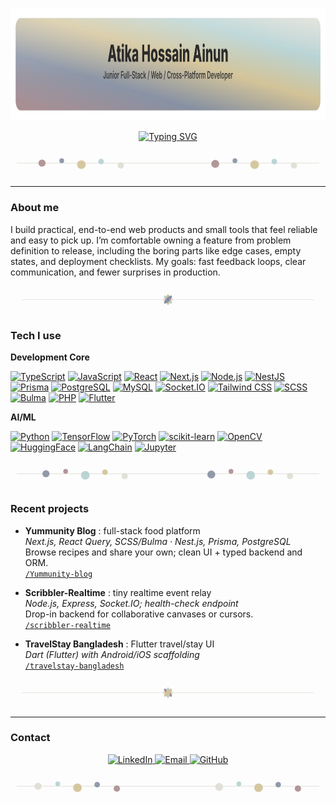 <!-- =========================================================
     Atika Hossain Ainun — Profile README
     Palette: ab8b8e, 8690a2, d2c296, b4d1d3, e0ded4
     ========================================================= -->

<!-- Feather-palette banner (responsive) -->
<p align="center">
  <img src="./assets/banner.svg" alt="Atika Hossain Ainun banner" width="100%" height="180">
</p>



<div align="center">

[![Typing SVG](https://readme-typing-svg.demolab.com?font=Fira+Code&weight=800&size=30&duration=2000&pause=1200&color=D2C296&center=true&vCenter=true&width=1000&height=70&lines=Hi%2C+I'm+Atika+^_^;How+are+you+doing+today%3F)](https://git.io/typing-svg)

</div>

<!-- Bubbles divider (uses all 5 palette colors) -->
<div align="center">
  <svg width="100%" height="64" viewBox="0 0 800 64" xmlns="http://www.w3.org/2000/svg" role="img" aria-label="bubbles divider">
    <line x1="16" y1="32" x2="784" y2="32" stroke="#e0ded4" stroke-width="1.5"/>
    <g opacity="0.9">
      <circle cx="80"  cy="32" r="9"  fill="#ab8b8e"/>
      <circle cx="130" cy="26" r="6"  fill="#8690a2"/>
      <circle cx="180" cy="36" r="11" fill="#d2c296"/>
      <circle cx="230" cy="28" r="7"  fill="#b4d1d3"/>
      <circle cx="280" cy="38" r="8"  fill="#e0ded4"/>
      <circle cx="520" cy="34" r="10" fill="#ab8b8e"/>
      <circle cx="570" cy="26" r="6"  fill="#8690a2"/>
      <circle cx="620" cy="36" r="11" fill="#d2c296"/>
      <circle cx="670" cy="28" r="7"  fill="#b4d1d3"/>
      <circle cx="720" cy="38" r="8"  fill="#e0ded4"/>
    </g>
  </svg>
</div>

---

### About me

I build practical, end-to-end web products and small tools that feel reliable and easy to pick up. I’m comfortable owning a feature from problem definition to release, including the boring parts like edge cases, empty states, and deployment checklists. My goals: fast feedback loops, clear communication, and fewer surprises in production.

<!-- Petal divider -->
<div align="center">
  <svg width="100%" height="70" viewBox="0 0 820 70" xmlns="http://www.w3.org/2000/svg" role="img" aria-label="petal divider">
    <line x1="30" y1="35" x2="790" y2="35" stroke="#e0ded4" stroke-width="1.2"/>
    <g transform="translate(410,35)">
      <circle r="5.5" fill="#ab8b8e"/>
      <ellipse rx="14" ry="5" fill="#ffd6e0" transform="rotate(0)"/>
      <ellipse rx="14" ry="5" fill="#b4d1d3" transform="rotate(45)"/>
      <ellipse rx="14" ry="5" fill="#d2c296" transform="rotate(90)"/>
      <ellipse rx="14" ry="5" fill="#8690a2" transform="rotate(135)"/>
    </g>
  </svg>
</div>



### Tech I use

**Development Core**

[![TypeScript](https://img.shields.io/badge/TypeScript-8690a2?logo=typescript&logoColor=ffffff)](https://www.typescriptlang.org/)
[![JavaScript](https://img.shields.io/badge/JavaScript-ab8b8e?logo=javascript&logoColor=ffffff)](https://developer.mozilla.org/docs/Web/JavaScript)
[![React](https://img.shields.io/badge/React-b4d1d3?logo=react&logoColor=0b3a3a)](https://react.dev/)
[![Next.js](https://img.shields.io/badge/Next.js-e0ded4?logo=nextdotjs&logoColor=000000)](https://nextjs.org/)
[![Node.js](https://img.shields.io/badge/Node.js-d2c296?logo=nodedotjs&logoColor=2b2b2b)](https://nodejs.org/)
[![NestJS](https://img.shields.io/badge/NestJS-ab8b8e?logo=nestjs&logoColor=ffffff)](https://nestjs.com/)
[![Prisma](https://img.shields.io/badge/Prisma-8690a2?logo=prisma&logoColor=ffffff)](https://www.prisma.io/)
[![PostgreSQL](https://img.shields.io/badge/PostgreSQL-b4d1d3?logo=postgresql&logoColor=0b3a3a)](https://www.postgresql.org/)
[![MySQL](https://img.shields.io/badge/MySQL-e0ded4?logo=mysql&logoColor=005f87)](https://www.mysql.com/)
[![Socket.IO](https://img.shields.io/badge/Socket.IO-d2c296?logo=socketdotio&logoColor=2b2b2b)](https://socket.io/)
[![Tailwind CSS](https://img.shields.io/badge/Tailwind_CSS-b4d1d3?logo=tailwindcss&logoColor=0b3a3a)](https://tailwindcss.com/)
[![SCSS](https://img.shields.io/badge/SCSS-ab8b8e?logo=sass&logoColor=ffffff)](https://sass-lang.com/)
[![Bulma](https://img.shields.io/badge/Bulma-8690a2?logo=bulma&logoColor=ffffff)](https://bulma.io/)
[![PHP](https://img.shields.io/badge/PHP-e0ded4?logo=php&logoColor=4F5B93)](https://www.php.net/)
[![Flutter](https://img.shields.io/badge/Flutter-d2c296?logo=flutter&logoColor=2b2b2b)](https://flutter.dev/)

**AI/ML**

[![Python](https://img.shields.io/badge/Python-e0ded4?logo=python&logoColor=3A77A4)](https://www.python.org/)
[![TensorFlow](https://img.shields.io/badge/TensorFlow-ab8b8e?logo=tensorflow&logoColor=ffffff)](https://www.tensorflow.org/)
[![PyTorch](https://img.shields.io/badge/PyTorch-8690a2?logo=pytorch&logoColor=ffffff)](https://pytorch.org/)
[![scikit-learn](https://img.shields.io/badge/scikit--learn-b4d1d3?logo=scikitlearn&logoColor=0b3a3a)](https://scikit-learn.org/)
[![OpenCV](https://img.shields.io/badge/OpenCV-d2c296?logo=opencv&logoColor=2b2b2b)](https://opencv.org/)
[![HuggingFace](https://img.shields.io/badge/HuggingFace-e0ded4?logo=huggingface&logoColor=FFB000)](https://huggingface.co/)
[![LangChain](https://img.shields.io/badge/LangChain-ab8b8e?logo=chainlink&logoColor=ffffff)](https://www.langchain.com/)
[![Jupyter](https://img.shields.io/badge/Jupyter-8690a2?logo=jupyter&logoColor=ffffff)](https://jupyter.org/)

<!-- Bubbles divider -->
<div align="center">
  <svg width="100%" height="64" viewBox="0 0 800 64" xmlns="http://www.w3.org/2000/svg" role="img" aria-label="bubbles divider">
    <line x1="16" y1="32" x2="784" y2="32" stroke="#e0ded4" stroke-width="1.5"/>
    <g opacity="0.9">
      <circle cx="90"  cy="32" r="9"  fill="#8690a2"/>
      <circle cx="140" cy="26" r="6"  fill="#ab8b8e"/>
      <circle cx="190" cy="36" r="11" fill="#b4d1d3"/>
      <circle cx="240" cy="28" r="7"  fill="#d2c296"/>
      <circle cx="290" cy="38" r="8"  fill="#e0ded4"/>
      <circle cx="510" cy="34" r="10" fill="#8690a2"/>
      <circle cx="560" cy="26" r="6"  fill="#ab8b8e"/>
      <circle cx="610" cy="36" r="11" fill="#b4d1d3"/>
      <circle cx="660" cy="28" r="7"  fill="#d2c296"/>
      <circle cx="710" cy="38" r="8"  fill="#e0ded4"/>
    </g>
  </svg>
</div>



### Recent projects

- **Yummunity Blog** : full-stack food platform  
  *Next.js, React Query, SCSS/Bulma · Nest.js, Prisma, PostgreSQL*  
  Browse recipes and share your own; clean UI + typed backend and ORM.  
  [`/Yummunity-blog`](https://github.com/ainun-11/Yummunity-blog)

- **Scribbler-Realtime** : tiny realtime event relay  
  *Node.js, Express, Socket.IO; health-check endpoint*  
  Drop-in backend for collaborative canvases or cursors.  
  [`/scribbler-realtime`](https://github.com/ainun-11/scribbler-realtime)

- **TravelStay Bangladesh** : Flutter travel/stay UI  
  *Dart (Flutter) with Android/iOS scaffolding*  
  [`/travelstay-bangladesh`](https://github.com/ainun-11/travelstay-bangladesh)



<!-- Petal divider -->
<div align="center">
  <svg width="100%" height="70" viewBox="0 0 820 70" xmlns="http://www.w3.org/2000/svg" role="img" aria-label="petal divider">
    <line x1="30" y1="35" x2="790" y2="35" stroke="#e0ded4" stroke-width="1.2"/>
    <g transform="translate(410,35)">
      <circle r="5.5" fill="#8690a2"/>
      <ellipse rx="14" ry="5" fill="#e0ded4" transform="rotate(0)"/>
      <ellipse rx="14" ry="5" fill="#ab8b8e" transform="rotate(45)"/>
      <ellipse rx="14" ry="5" fill="#b4d1d3" transform="rotate(90)"/>
      <ellipse rx="14" ry="5" fill="#d2c296" transform="rotate(135)"/>
    </g>
  </svg>
</div>

---

### Contact

<p align="center">
  <a href="https://www.linkedin.com/in/atika-h-ainun-a962802b1">
    <img src="https://img.shields.io/badge/LinkedIn-Profile-8690a2?style=for-the-badge&labelColor=e0ded4&logo=linkedin&logoColor=0A66C2" alt="LinkedIn">
  </a>
  <a href="mailto:atikaainun11@gmail.com">
    <img src="https://img.shields.io/badge/Email-Say%20Hi-b4d1d3?style=for-the-badge&labelColor=e0ded4&logo=gmail&logoColor=EA4335" alt="Email">
  </a>
  <a href="https://github.com/ainun-11?tab=repositories">
    <img src="https://img.shields.io/badge/GitHub-Repos-d2c296?style=for-the-badge&labelColor=e0ded4&logo=github&logoColor=000000" alt="GitHub">
  </a>
</p>

<!-- Footer bubble divider -->
<div align="center">
  <svg width="100%" height="64" viewBox="0 0 800 64" xmlns="http://www.w3.org/2000/svg" role="img" aria-label="bubbles divider">
    <line x1="16" y1="32" x2="784" y2="32" stroke="#e0ded4" stroke-width="1.5"/>
    <g opacity="0.9">
      <circle cx="70"  cy="32" r="9"  fill="#e0ded4"/>
      <circle cx="120" cy="26" r="6"  fill="#b4d1d3"/>
      <circle cx="170" cy="36" r="11" fill="#d2c296"/>
      <circle cx="220" cy="28" r="7"  fill="#8690a2"/>
      <circle cx="270" cy="38" r="8"  fill="#ab8b8e"/>
      <circle cx="530" cy="34" r="10" fill="#e0ded4"/>
      <circle cx="580" cy="26" r="6"  fill="#b4d1d3"/>
      <circle cx="630" cy="36" r="11" fill="#d2c296"/>
      <circle cx="680" cy="28" r="7"  fill="#8690a2"/>
      <circle cx="730" cy="38" r="8"  fill="#ab8b8e"/>
    </g>
  </svg>
</div>
